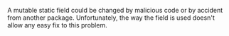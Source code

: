A mutable static field could be changed by malicious code or by accident from another package. Unfortunately, the way the field is used doesn't allow any easy fix to this problem.